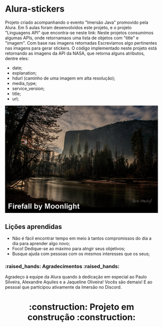 <h1>Alura-stickers</h1>

Projeto criado acompanhando o evento "Imersão Java" promovido pela Alura.
Em 5 aulas foram desenvolvidos este projeto, e o projeto "Linguagens API" que encontra-se neste link:
Neste projetos consumimos algumas APIs, onde retornamaos uma lista de objetos com "title" e "imagem". Com base nas imagens retornadas Escrevíamos algo pertinentes nas imagens para gerar stickers. 
O código implementado neste projeto está retornando as imagens da API da NASA, que retorna alguns atributos, dentre eles:
- date;
- explanation;
- hdurl (caminho de uma imagem em alta resolução);
- media_type;
- service_version;
- title;
- url;

![Imagem com o título "Firefall by moonlight" criada a partir da chamada de API](https://raw.githubusercontent.com/alemarcos5/alura-stickers/master/saida/Firefall%20by%20Moonlight.png)


## Lições aprendidas

- Não é fácil encontrar tempo em meio à tantos compromissos do dia a dia para aprender algo novo;
- Foco! Dedique-se ao máximo para atngir seus objetivos;
- Busque ajuda com pessoas com os mesmos interesses que os seus;

<h3> 
    :raised_hands:  Agradecimentos  :raised_hands:
</h3>
Agradeço à equipe da Alura quando à dedicação em especial ao Paulo Silveira, Alexandre Aquiles e a Jaqueline Oliveira! Vocês são demais! E ao pessoal que participou ativamente da Imersão no Discord.



<h1 align="center"> 
    :construction:  Projeto em construção  :construction:
</h1>
